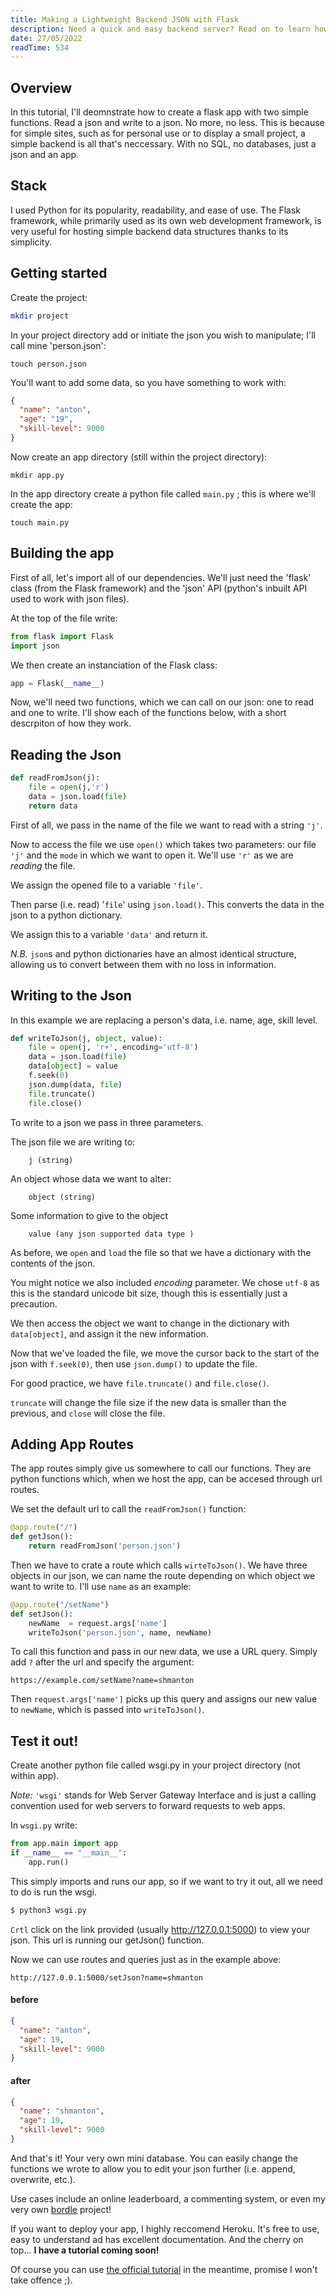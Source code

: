 ```yaml
---
title: Making a Lightweight Backend JSON with Flask
description: Need a quick and easy backend server? Read on to learn how to read and write a JSON the using Python and the Flask framework.
date: 27/05/2022
readTime: 534
---
```



## Overview
In this tutorial, I'll deomnstrate how to create a flask app with two simple functions. Read a json and write to a json. No more, no less. This is because for simple sites, such as for personal use or to display a small project, a simple backend is all that's neccessary. With no SQL, no databases, just a json and an app.

## Stack
I used Python for its popularity, readability, and ease of use. The Flask framework, while primarily used as its own web development framework, is very useful for hosting simple backend data structures thanks to its simplicity. 

## Getting started
Create the project: 
```.bash
mkdir project
```
In your project directory add or initiate the json you wish to manipulate; I'll call mine 'person.json':
```shell
touch person.json
```
You'll want to add some data, so you have something to work with: 
```json
{
  "name": "anton", 
  "age": "19", 
  "skill-level": 9000
}
```

Now create an app directory (still within the project directory): 
```shell
mkdir app.py 
```
In the app directory create a python file called `main.py` ; this is where we'll create the app: 
```shell
touch main.py
```

## Building the app
First of all, let's import all of our dependencies. We'll just need the 'flask' class (from the Flask framework) and the 'json' API (python's inbuilt API used to work with json files). 

At the top of the file write: 

```py
from flask import Flask
import json
```

We then create an instanciation of the Flask class:
```py
app = Flask(__name__)
```

Now, we'll need two functions, which we can call on our json: one to read and one to write. I'll show each of the functions below, with a short descrpiton of how they work.

## Reading the Json

```py
def readFromJson(j): 
    file = open(j,'r')
    data = json.load(file)
    return data
```

First of all, we pass in the name of the file we want to read with a string `'j'`.

Now to access the file we use `open()` which takes two parameters: our file `'j'` and the `mode` in which we want to open it. We'll use `'r'` as we are *reading* the file. 

We assign the opened file to a variable `'file'`.

Then parse (i.e. read) '`file`' using `json.load()`. This converts the data in the json to a python dictionary.

We assign this to a variable `'data'` and return it.

*N.B.* `json`s and python dictionaries have an almost identical structure, allowing us to convert between them with no loss in information.

## Writing to the Json

In this example we are replacing a person's data, i.e. name, age, skill level. 
```py
def writeToJson(j, object, value):
    file = open(j, 'r+', encoding='utf-8')
    data = json.load(file)
    data[object] = value
    f.seek(0)
    json.dump(data, file)
    file.truncate()
    file.close()
```


To write to a json we pass in three parameters. 

The json file we are writing to:

```
    j (string)
```

An object whose data we want to alter: 

```
    object (string)
```

Some information to give to the object 

```
    value (any json supported data type )
```

As before, we `open` and `load` the file so that we have a dictionary with the contents of the json.

You might notice we also included *encoding* parameter. We chose `utf-8` as this is the standard unicode bit size, though this is essentially just a precaution.

We then access the object we want to change in the dictionary with `data[object]`, and assign it the new information.

Now that we've loaded the file, we move the cursor back to the start of the json with `f.seek(0)`, then use `json.dump()` to update the file.

For good practice, we have `file.truncate()` and `file.close()`. 

`truncate` will change the file size if the new data is smaller than the previous, and `close` will close the file.

## Adding App Routes

The app routes simply give us somewhere to call our functions. They are python functions which, when we host the app, can be accesed through url routes.

We set the default url to call the `readFromJson()` function:

```py
@app.route("/")
def getJson():
    return readFromJson('person.json')
```

Then we have to crate a route which calls `wirteToJson()`. We have three objects in our json, we can name the route depending on which object we want to write to. I'll use `name` as an example: 

```py
@app.route("/setName")
def setJson():
    newName  = request.args['name']
    writeToJson('person.json', name, newName)
```

To call this function and pass in our new data, we use a URL query. Simply add `?` after the url and specify the argument:

```
https://example.com/setName?name=shmanton
```
Then `request.args['name']` picks up this query and assigns our new value to `newName`, which is passed into `writeToJson()`.

## Test it out! 

Create another python file called wsgi.py in your project directory (not within app). 
    
*Note:*
`'wsgi'` stands for Web Server Gateway Interface and is just a calling convention used for web servers to forward requests to web apps.

In `wsgi.py` write:

```py
from app.main import app
if __name__ == "__main__":
    app.run()
```

This simply imports and runs our app, so if we want to try it out, all we need to do is run the wsgi.

```py
$ python3 wsgi.py
```

`Crtl` click on the link provided (usually http://127.0.0.1:5000) to view your json. This url is running our getJson() function.

Now we can use routes and queries just as in the example above:
```
http://127.0.0.1:5000/setJson?name=shmanton
```
#### before
```json
{
  "name": "anton",
  "age": 19,
  "skill-level": 9000
}
```

#### after
```json
{
  "name": "shmanton",
  "age": 19,
  "skill-level": 9000
}
```
And that's it! Your very own mini database. You can easily change the functions we wrote to allow you to edit your json further (i.e. append, overwrite, etc.). 

Use cases include an online leaderboard, a commenting system, or even my very own [bordle](https://antongomes.com/bordle) project!

If you want to deploy your app, I highly reccomend Heroku. It's free to use, easy to understand ad has excellent documentation. And the cherry on top... **I have a tutorial coming soon!** 

Of course you can use [the official tutorial](https://devcenter.heroku.com/articles/git) in the meantime, promise I won't take offence ;).
